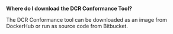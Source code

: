 **Where do I download the DCR Conformance Tool?**

The DCR Conformance tool can be downloaded as an image from DockerHub or run as source code from Bitbucket.

